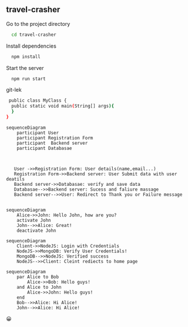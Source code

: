 
## travel-crasher









Go to the project directory

```bash
  cd travel-crasher
```

Install dependencies

```bash
  npm install
```

Start the server

```bash
  npm run start
```
git-lek
```bash
 public class MyClass {
  public static void main(String[] args){
  }
}
```


```mermaid
sequenceDiagram
    participant User
    participant Registration Form
    participant  Backend server
    participant Databasae

        

   User ->>Registration Form: User details(name,email...)  
   Registration Form->>Backend server: User Submit data with user deatils
   Backend server->>Databasae: verify and save data
   Databasae-->>Backend server: Sucess and faliure massage
   Backend server-->>User: Redirect to Thank you or Failure message 
   
   ```

```mermaid
sequenceDiagram
    Alice->>John: Hello John, how are you?
    activate John
    John-->>Alice: Great!
    deactivate John

```
```mermaid
sequenceDiagram
    Client->>NodeJS: Login with Credentials
    NodeJS->>MongoDB: Verify User Credentials!
    MongoDB-->>NodeJS: Verified success
    NodeJS-->>Client: Cleint rediects to home page
```

```mermaid
sequenceDiagram
    par Alice to Bob
        Alice->>Bob: Hello guys!
    and Alice to John
        Alice->>John: Hello guys!
    end
    Bob-->>Alice: Hi Alice!
    John-->>Alice: Hi Alice!
```
<html>
<head>
<meta charset="UTF-8">
</head>
<body>

<p>&#128512;</p>

</body>
</html>

 

